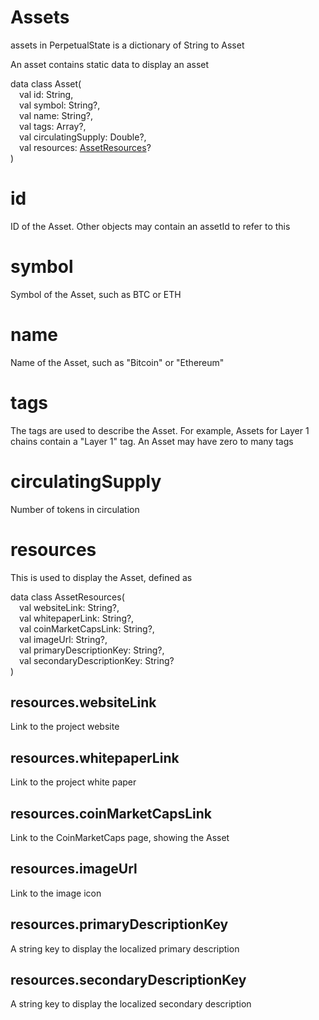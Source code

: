 # Assets

assets in PerpetualState is a dictionary of String to Asset

An asset contains static data to display an asset

data class Asset(  
&emsp;val id: String,  
&emsp;val symbol: String?,  
&emsp;val name: String?,  
&emsp;val tags: Array<String>?,  
&emsp;val circulatingSupply: Double?,  
&emsp;val resources: [AssetResources](#resources)?  
)

# id

ID of the Asset. Other objects may contain an assetId to refer to this

# symbol

Symbol of the Asset, such as BTC or ETH

# name

Name of the Asset, such as "Bitcoin" or "Ethereum"

# tags

The tags are used to describe the Asset. For example, Assets for Layer 1 chains contain a "Layer 1" tag. An Asset may have zero to many tags

# circulatingSupply

Number of tokens in circulation

# resources

This is used to display the Asset, defined as

data class AssetResources(  
&emsp;val websiteLink: String?,  
&emsp;val whitepaperLink: String?,  
&emsp;val coinMarketCapsLink: String?,  
&emsp;val imageUrl: String?,  
&emsp;val primaryDescriptionKey: String?,  
&emsp;val secondaryDescriptionKey: String?  
)

## resources.websiteLink

Link to the project website

## resources.whitepaperLink

Link to the project white paper

## resources.coinMarketCapsLink

Link to the CoinMarketCaps page, showing the Asset

## resources.imageUrl

Link to the image icon

## resources.primaryDescriptionKey

A string key to display the localized primary description

## resources.secondaryDescriptionKey

A string key to display the localized secondary description